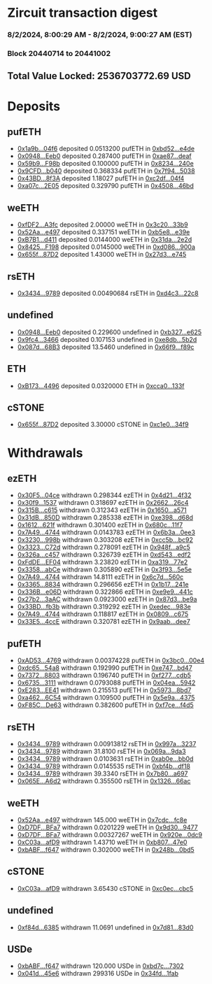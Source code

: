 # Zircuit transaction digest
### 8/2/2024, 8:00:29 AM - 8/2/2024, 9:00:27 AM (EST)
### Block 20440714 to 20441002

## Total Value Locked: 2536703772.69 USD

# Deposits
## pufETH
- [0x1a9b...04f6](https://etherscan.io/address/0x1a9b81054bB01C996A681ca09C7BB2c66F3A04f6) deposited 0.0513200 pufETH in [0xbd52...e4de](https://etherscan.io/tx/0x1a9b81054bB01C996A681ca09C7BB2c66F3A04f6)
- [0x0948...Eeb0](https://etherscan.io/address/0x09481d347374D24b91Ae46D1A79C62306D30Eeb0) deposited 0.287400 pufETH in [0xae87...deaf](https://etherscan.io/tx/0x09481d347374D24b91Ae46D1A79C62306D30Eeb0)
- [0x59b9...F98b](https://etherscan.io/address/0x59b9D35F67fe1fBb993C3f1d6528469bB3AeF98b) deposited 0.100000 pufETH in [0x8234...240e](https://etherscan.io/tx/0x59b9D35F67fe1fBb993C3f1d6528469bB3AeF98b)
- [0x9CFD...b040](https://etherscan.io/address/0x9CFD680b9584fe258E0E9B848302BAcbCEA7b040) deposited 0.368334 pufETH in [0x7f94...5038](https://etherscan.io/tx/0x9CFD680b9584fe258E0E9B848302BAcbCEA7b040)
- [0x43BD...8f3A](https://etherscan.io/address/0x43BD83C88f17235C1f8A0f5cB72807837a2B8f3A) deposited 1.18027 pufETH in [0xc2df...04f4](https://etherscan.io/tx/0x43BD83C88f17235C1f8A0f5cB72807837a2B8f3A)
- [0xa07c...2E05](https://etherscan.io/address/0xa07cd225b7500B6DC294e929FDE2cEc22C302E05) deposited 0.329790 pufETH in [0x4508...46bd](https://etherscan.io/tx/0xa07cd225b7500B6DC294e929FDE2cEc22C302E05)
## weETH
- [0xfDF2...A3fc](https://etherscan.io/address/0xfDF2e83F523345bFF44307359A669D7CB89DA3fc) deposited 2.00000 weETH in [0x3c20...33b9](https://etherscan.io/tx/0xfDF2e83F523345bFF44307359A669D7CB89DA3fc)
- [0x52Aa...e497](https://etherscan.io/address/0x52Aa899454998Be5b000Ad077a46Bbe360F4e497) deposited 0.337151 weETH in [0xb5e8...e39e](https://etherscan.io/tx/0x52Aa899454998Be5b000Ad077a46Bbe360F4e497)
- [0xB7B1...d411](https://etherscan.io/address/0xB7B13Ae38e3d681d0140D1cad79f5A188ddfd411) deposited 0.0144000 weETH in [0x31da...2e2d](https://etherscan.io/tx/0xB7B13Ae38e3d681d0140D1cad79f5A188ddfd411)
- [0x8425...F198](https://etherscan.io/address/0x8425D3FE7A301B04d55AA5586b8e380de4e4F198) deposited 0.0145000 weETH in [0xd086...900a](https://etherscan.io/tx/0x8425D3FE7A301B04d55AA5586b8e380de4e4F198)
- [0x655f...87D2](https://etherscan.io/address/0x655f9d7023f1e90ea23A056D71cca5B41Ce987D2) deposited 1.43000 weETH in [0x27d3...e745](https://etherscan.io/tx/0x655f9d7023f1e90ea23A056D71cca5B41Ce987D2)
## rsETH
- [0x3434...9789](https://etherscan.io/address/0x34349c5569e7B846c3558961552D2202760A9789) deposited 0.00490684 rsETH in [0xd4c3...22c8](https://etherscan.io/tx/0x34349c5569e7B846c3558961552D2202760A9789)
## undefined
- [0x0948...Eeb0](https://etherscan.io/address/0x09481d347374D24b91Ae46D1A79C62306D30Eeb0) deposited 0.229600 undefined in [0xb327...e625](https://etherscan.io/tx/0x09481d347374D24b91Ae46D1A79C62306D30Eeb0)
- [0x9fc4...3466](https://etherscan.io/address/0x9fc4ae8A1e2771055B7250fb6bE571f0E4aA3466) deposited 0.107153 undefined in [0xe8db...5b2d](https://etherscan.io/tx/0x9fc4ae8A1e2771055B7250fb6bE571f0E4aA3466)
- [0x087d...68B3](https://etherscan.io/address/0x087dd27AC6fd7deaF08f1e136FC8DDf86Ffc68B3) deposited 13.5460 undefined in [0x66f9...f89c](https://etherscan.io/tx/0x087dd27AC6fd7deaF08f1e136FC8DDf86Ffc68B3)
## ETH
- [0xB173...4496](https://etherscan.io/address/0xB1735F129bd8a93E324047721AC5b4Dc9f314496) deposited 0.0320000 ETH in [0xcca0...133f](https://etherscan.io/tx/0xB1735F129bd8a93E324047721AC5b4Dc9f314496)
## cSTONE
- [0x655f...87D2](https://etherscan.io/address/0x655f9d7023f1e90ea23A056D71cca5B41Ce987D2) deposited 3.30000 cSTONE in [0xc1e0...34f9](https://etherscan.io/tx/0x655f9d7023f1e90ea23A056D71cca5B41Ce987D2)
# Withdrawals
## ezETH
- [0x30F5...04ce](https://etherscan.io/address/0x30F55a1D816B5C531D31FfbF73BABB9A61CE04ce) withdrawn 0.298344 ezETH in [0x4d21...4f32](https://etherscan.io/tx/0x30F55a1D816B5C531D31FfbF73BABB9A61CE04ce)
- [0x30f9...1537](https://etherscan.io/address/0x30f90134F0076A84BEd43a77a70B82C8cB261537) withdrawn 0.318697 ezETH in [0x2662...26c4](https://etherscan.io/tx/0x30f90134F0076A84BEd43a77a70B82C8cB261537)
- [0x315B...c615](https://etherscan.io/address/0x315BcB0A1bC4F620596D568225869b8412AEc615) withdrawn 0.312343 ezETH in [0x1650...a571](https://etherscan.io/tx/0x315BcB0A1bC4F620596D568225869b8412AEc615)
- [0x31dB...850D](https://etherscan.io/address/0x31dB5faf213ce22cEB0B6A8D73Cf532358f7850D) withdrawn 0.285338 ezETH in [0xe398...d68d](https://etherscan.io/tx/0x31dB5faf213ce22cEB0B6A8D73Cf532358f7850D)
- [0x1612...621f](https://etherscan.io/address/0x1612b849069266F730c101b3Dbb1D5A95A9A621f) withdrawn 0.301400 ezETH in [0x680c...11f7](https://etherscan.io/tx/0x1612b849069266F730c101b3Dbb1D5A95A9A621f)
- [0x7A49...4744](https://etherscan.io/address/0x7A493Be5c2ce014cD049Bf178a1ac0Db1B434744) withdrawn 0.0143783 ezETH in [0x6b3a...0ee3](https://etherscan.io/tx/0x7A493Be5c2ce014cD049Bf178a1ac0Db1B434744)
- [0x3230...998b](https://etherscan.io/address/0x3230A1C7771Dd04485bdc0Ad9ADA0f2B52B5998b) withdrawn 0.303208 ezETH in [0xcc5b...bc92](https://etherscan.io/tx/0x3230A1C7771Dd04485bdc0Ad9ADA0f2B52B5998b)
- [0x3323...C72d](https://etherscan.io/address/0x3323974831beeC679D96dc470e53763c3427C72d) withdrawn 0.278091 ezETH in [0x948f...a9c5](https://etherscan.io/tx/0x3323974831beeC679D96dc470e53763c3427C72d)
- [0x326a...c457](https://etherscan.io/address/0x326a6ed1D35A0cc5eE99BAac40eBc63E6750c457) withdrawn 0.326739 ezETH in [0xd543...edf2](https://etherscan.io/tx/0x326a6ed1D35A0cc5eE99BAac40eBc63E6750c457)
- [0xFdDE...EF04](https://etherscan.io/address/0xFdDE7A0815936A0E33CeA9F143a15fCf14E9EF04) withdrawn 3.23820 ezETH in [0xa319...77e2](https://etherscan.io/tx/0xFdDE7A0815936A0E33CeA9F143a15fCf14E9EF04)
- [0x3358...abCe](https://etherscan.io/address/0x335884895a0e0d1fe687daABDe00a8446938abCe) withdrawn 0.305890 ezETH in [0x3f93...5e5e](https://etherscan.io/tx/0x335884895a0e0d1fe687daABDe00a8446938abCe)
- [0x7A49...4744](https://etherscan.io/address/0x7A493Be5c2ce014cD049Bf178a1ac0Db1B434744) withdrawn 14.8111 ezETH in [0x6c7d...560c](https://etherscan.io/tx/0x7A493Be5c2ce014cD049Bf178a1ac0Db1B434744)
- [0x3365...8834](https://etherscan.io/address/0x3365F71394B43a16250455E0f45d608a07928834) withdrawn 0.296656 ezETH in [0x1b17...241e](https://etherscan.io/tx/0x3365F71394B43a16250455E0f45d608a07928834)
- [0x336B...e06D](https://etherscan.io/address/0x336BD1D2d769a98cE2429633aCD5C7b2DDd1e06D) withdrawn 0.322866 ezETH in [0xe9e9...441c](https://etherscan.io/tx/0x336BD1D2d769a98cE2429633aCD5C7b2DDd1e06D)
- [0x27b2...3aAC](https://etherscan.io/address/0x27b23C1B365AD7bCD52FF1D05D3f96F8c81a3aAC) withdrawn 0.0923000 ezETH in [0x87d3...be9a](https://etherscan.io/tx/0x27b23C1B365AD7bCD52FF1D05D3f96F8c81a3aAC)
- [0x33BD...fb3b](https://etherscan.io/address/0x33BDc2Fd135cC3E3Fce7b5b48fdc82AdC63Ffb3b) withdrawn 0.319292 ezETH in [0xedec...983e](https://etherscan.io/tx/0x33BDc2Fd135cC3E3Fce7b5b48fdc82AdC63Ffb3b)
- [0x7A49...4744](https://etherscan.io/address/0x7A493Be5c2ce014cD049Bf178a1ac0Db1B434744) withdrawn 0.118817 ezETH in [0x0809...c675](https://etherscan.io/tx/0x7A493Be5c2ce014cD049Bf178a1ac0Db1B434744)
- [0x33E5...4ccE](https://etherscan.io/address/0x33E5Dc33090E03c136699111fA4D41E27a7f4ccE) withdrawn 0.320781 ezETH in [0x9aab...dee7](https://etherscan.io/tx/0x33E5Dc33090E03c136699111fA4D41E27a7f4ccE)
## pufETH
- [0xAD53...4769](https://etherscan.io/address/0xAD53C77Dec066498Ae1AeAa473E99999CaeB4769) withdrawn 0.00374228 pufETH in [0x3bc0...00e4](https://etherscan.io/tx/0xAD53C77Dec066498Ae1AeAa473E99999CaeB4769)
- [0xdc65...54a8](https://etherscan.io/address/0xdc6549732A2e44312d4FE82064732a26538A54a8) withdrawn 0.192990 pufETH in [0xe747...bd47](https://etherscan.io/tx/0xdc6549732A2e44312d4FE82064732a26538A54a8)
- [0x7372...8803](https://etherscan.io/address/0x7372d0B14C2aD4f01a208E960a6497FDBfD18803) withdrawn 0.196740 pufETH in [0xf277...cdb5](https://etherscan.io/tx/0x7372d0B14C2aD4f01a208E960a6497FDBfD18803)
- [0x6735...3111](https://etherscan.io/address/0x6735603aabfde97548cc8d7d768d58180F8a3111) withdrawn 0.0793088 pufETH in [0x04ea...5942](https://etherscan.io/tx/0x6735603aabfde97548cc8d7d768d58180F8a3111)
- [0xE283...EE41](https://etherscan.io/address/0xE283E8c9735Aa083F9AC7807BFc1FbA1856BEE41) withdrawn 0.215513 pufETH in [0x5973...8bd7](https://etherscan.io/tx/0xE283E8c9735Aa083F9AC7807BFc1FbA1856BEE41)
- [0xa462...6C54](https://etherscan.io/address/0xa462fD76215Fc04a8EF5124e22D26c3FB92E6C54) withdrawn 0.109500 pufETH in [0x5e9a...4375](https://etherscan.io/tx/0xa462fD76215Fc04a8EF5124e22D26c3FB92E6C54)
- [0xF85C...De63](https://etherscan.io/address/0xF85C01C80e16eeDB2A4e98db80B69B88C7e3De63) withdrawn 0.382600 pufETH in [0xf7ce...f4d5](https://etherscan.io/tx/0xF85C01C80e16eeDB2A4e98db80B69B88C7e3De63)
## rsETH
- [0x3434...9789](https://etherscan.io/address/0x34349c5569e7B846c3558961552D2202760A9789) withdrawn 0.00913812 rsETH in [0x997a...3237](https://etherscan.io/tx/0x34349c5569e7B846c3558961552D2202760A9789)
- [0x3434...9789](https://etherscan.io/address/0x34349c5569e7B846c3558961552D2202760A9789) withdrawn 31.8100 rsETH in [0x069a...9da3](https://etherscan.io/tx/0x34349c5569e7B846c3558961552D2202760A9789)
- [0x3434...9789](https://etherscan.io/address/0x34349c5569e7B846c3558961552D2202760A9789) withdrawn 0.0103631 rsETH in [0xab0e...bb0d](https://etherscan.io/tx/0x34349c5569e7B846c3558961552D2202760A9789)
- [0x3434...9789](https://etherscan.io/address/0x34349c5569e7B846c3558961552D2202760A9789) withdrawn 0.0145535 rsETH in [0xbf4b...df18](https://etherscan.io/tx/0x34349c5569e7B846c3558961552D2202760A9789)
- [0x3434...9789](https://etherscan.io/address/0x34349c5569e7B846c3558961552D2202760A9789) withdrawn 39.3340 rsETH in [0x7b80...a697](https://etherscan.io/tx/0x34349c5569e7B846c3558961552D2202760A9789)
- [0x065E...A6d2](https://etherscan.io/address/0x065E557bddBb1DFc733D64B2D3C643cA1082A6d2) withdrawn 0.355500 rsETH in [0x1326...66ac](https://etherscan.io/tx/0x065E557bddBb1DFc733D64B2D3C643cA1082A6d2)
## weETH
- [0x52Aa...e497](https://etherscan.io/address/0x52Aa899454998Be5b000Ad077a46Bbe360F4e497) withdrawn 145.000 weETH in [0x7cdc...fc8e](https://etherscan.io/tx/0x52Aa899454998Be5b000Ad077a46Bbe360F4e497)
- [0xD7DF...BFa7](https://etherscan.io/address/0xD7DF7E085214743530afF339aFC420c7c720BFa7) withdrawn 0.0201229 weETH in [0x9d30...9477](https://etherscan.io/tx/0xD7DF7E085214743530afF339aFC420c7c720BFa7)
- [0xD7DF...BFa7](https://etherscan.io/address/0xD7DF7E085214743530afF339aFC420c7c720BFa7) withdrawn 0.00327267 weETH in [0x920e...0dc9](https://etherscan.io/tx/0xD7DF7E085214743530afF339aFC420c7c720BFa7)
- [0xC03a...afD9](https://etherscan.io/address/0xC03a9081Ba8B9213d72fb436f9DB2e7Ab447afD9) withdrawn 1.43710 weETH in [0xb807...47e0](https://etherscan.io/tx/0xC03a9081Ba8B9213d72fb436f9DB2e7Ab447afD9)
- [0xbABF...f647](https://etherscan.io/address/0xbABFe9dc995a95924a787Cd9e05CA8a8A280f647) withdrawn 0.302000 weETH in [0x248b...0bd5](https://etherscan.io/tx/0xbABFe9dc995a95924a787Cd9e05CA8a8A280f647)
## cSTONE
- [0xC03a...afD9](https://etherscan.io/address/0xC03a9081Ba8B9213d72fb436f9DB2e7Ab447afD9) withdrawn 3.65430 cSTONE in [0xc0ec...cbc5](https://etherscan.io/tx/0xC03a9081Ba8B9213d72fb436f9DB2e7Ab447afD9)
## undefined
- [0xf84d...6385](https://etherscan.io/address/0xf84d0A92Cd9C66d249b654DD1e684674dAc96385) withdrawn 11.0691 undefined in [0x7d81...83d0](https://etherscan.io/tx/0xf84d0A92Cd9C66d249b654DD1e684674dAc96385)
## USDe
- [0xbABF...f647](https://etherscan.io/address/0xbABFe9dc995a95924a787Cd9e05CA8a8A280f647) withdrawn 120.000 USDe in [0xbd7c...7302](https://etherscan.io/tx/0xbABFe9dc995a95924a787Cd9e05CA8a8A280f647)
- [0x041d...45e6](https://etherscan.io/address/0x041dbFB71d6bb21369324B5db971ce1c164845e6) withdrawn 299316 USDe in [0x34fd...1fab](https://etherscan.io/tx/0x041dbFB71d6bb21369324B5db971ce1c164845e6)
